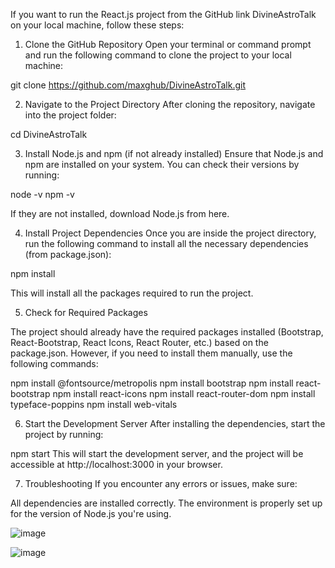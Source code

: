 If you want to run the React.js project from the GitHub link DivineAstroTalk on your local machine, follow these steps:

1. Clone the GitHub Repository
Open your terminal or command prompt and run the following command to clone the project to your local machine:

git clone https://github.com/maxghub/DivineAstroTalk.git

2. Navigate to the Project Directory
After cloning the repository, navigate into the project folder:


cd DivineAstroTalk


3. Install Node.js and npm (if not already installed)
Ensure that Node.js and npm are installed on your system. You can check their versions by running:

node -v
npm -v

If they are not installed, download Node.js from here.

4. Install Project Dependencies
Once you are inside the project directory, run the following command to install all the necessary dependencies (from package.json):

npm install


This will install all the packages required to run the project.

5. Check for Required Packages
   
The project should already have the required packages installed (Bootstrap, React-Bootstrap, React Icons, React Router, etc.) based on the package.json. However, if you need to install them manually, use the following commands:

npm install @fontsource/metropolis
npm install bootstrap
npm install react-bootstrap
npm install react-icons
npm install react-router-dom
npm install typeface-poppins
npm install web-vitals

6. Start the Development Server
After installing the dependencies, start the project by running:


npm start
This will start the development server, and the project will be accessible at http://localhost:3000 in your browser.


7. Troubleshooting
If you encounter any errors or issues, make sure:

All dependencies are installed correctly.
The environment is properly set up for the version of Node.js you're using.

![image](https://github.com/user-attachments/assets/9f956a63-0727-4687-95cf-44ab7defd61c)

![image](https://github.com/user-attachments/assets/80c36950-2e6e-43bc-b1f0-0acff0f02ecf)





